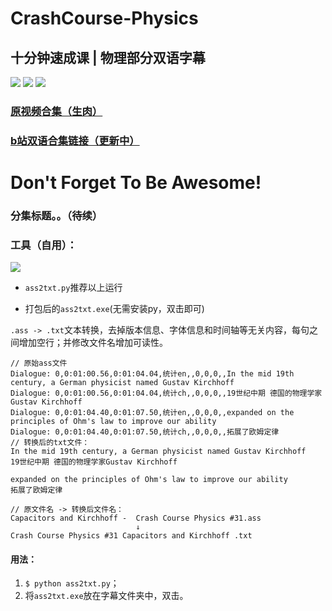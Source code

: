 # CrashCourse-Physics       

## 十分钟速成课 | 物理部分双语字幕 

[![](https://img.shields.io/badge/CrashCourse-7500k-yellow.svg?style=social&logo=youtube)](https://www.youtube.com/playlist?list=PL8dPuuaLjXtN0ge7yDk_UA0ldZJdhwkoV)
[![](https://img.shields.io/badge/CrashCourse-139k-yellow.svg?style=social&logo=twitter)](https://twitter.com/TheCrashCourse)
[![](https://img.shields.io/badge/CrashCourse-221k-yellow.svg?style=social&logo=facebook)](https://www.facebook.com/YouTubeCrashCourse/)

### [原视频合集（生肉）](https://www.youtube.com/watch?v=OoO5d5P0Jn4)
### [b站双语合集链接（更新中）](https://www.bilibili.com/video/av49721651/跳转bilibili)

# Don't Forget To Be Awesome!

### 分集标题。。（待续）

### 工具（自用）：

![](https://img.shields.io/badge/Python-v3.5-blue.svg)
- `ass2txt.py`推荐以上运行

- 打包后的`ass2txt.exe`(无需安装py，双击即可)

`.ass -> .txt`文本转换，去掉版本信息、字体信息和时间轴等无关内容，每句之间增加空行；并修改文件名增加可读性。
```
// 原始ass文件
Dialogue: 0,0:01:00.56,0:01:04.04,统计en,,0,0,0,,In the mid 19th century, a German physicist named Gustav Kirchhoff
Dialogue: 0,0:01:00.56,0:01:04.04,统计ch,,0,0,0,,19世纪中期 德国的物理学家Gustav Kirchhoff
Dialogue: 0,0:01:04.40,0:01:07.50,统计en,,0,0,0,,expanded on the principles of Ohm's law to improve our ability
Dialogue: 0,0:01:04.40,0:01:07.50,统计ch,,0,0,0,,拓展了欧姆定律
// 转换后的txt文件：
In the mid 19th century, a German physicist named Gustav Kirchhoff
19世纪中期 德国的物理学家Gustav Kirchhoff

expanded on the principles of Ohm's law to improve our ability
拓展了欧姆定律

// 原文件名 -> 转换后文件名：
Capacitors and Kirchhoff -  Crash Course Physics #31.ass
                            ↓
Crash Course Physics #31 Capacitors and Kirchhoff .txt
```

#### 用法：
1. `$ python ass2txt.py`；
2. 将`ass2txt.exe`放在字幕文件夹中，双击。
